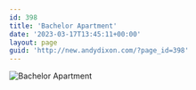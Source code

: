 ```yaml
---
id: 398
title: 'Bachelor Apartment'
date: '2023-03-17T13:45:11+00:00'
layout: page
guid: 'http://new.andydixon.com/?page_id=398'
---
```


![Bachelor Apartment](https://i0.wp.com/assets.g8x2.ldn.idrivee2-23.com/posters/Bachelor%20Apartment%2001.jpg?w=1200&ssl=1 "Bachelor Apartment")